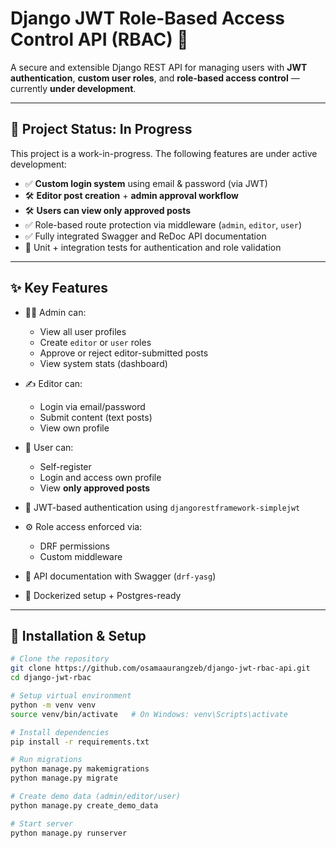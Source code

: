 # Django JWT Role-Based Access Control API (RBAC) 🔐

A secure and extensible Django REST API for managing users with **JWT authentication**, **custom user roles**, and **role-based access control** — currently **under development**.

---

## 🚧 Project Status: In Progress

This project is a work-in-progress. The following features are under active development:

- ✅ **Custom login system** using email & password (via JWT)
- 🛠️ **Editor post creation** + **admin approval workflow**
- 🛠️ **Users can view only approved posts**
- ✅ Role-based route protection via middleware (`admin`, `editor`, `user`)
- ✅ Fully integrated Swagger and ReDoc API documentation
- 🧪 Unit + integration tests for authentication and role validation

---

## ✨ Key Features

- 🧑‍💼 Admin can:
  - View all user profiles
  - Create `editor` or `user` roles
  - Approve or reject editor-submitted posts
  - View system stats (dashboard)

- ✍️ Editor can:
  - Login via email/password
  - Submit content (text posts)
  - View own profile

- 👤 User can:
  - Self-register
  - Login and access own profile
  - View **only approved posts**

- 🔐 JWT-based authentication using `djangorestframework-simplejwt`
- ⚙️ Role access enforced via:
  - DRF permissions
  - Custom middleware
- 📜 API documentation with Swagger (`drf-yasg`)
- 🐳 Dockerized setup + Postgres-ready

---

## 🧪 Installation & Setup

```bash
# Clone the repository
git clone https://github.com/osamaaurangzeb/django-jwt-rbac-api.git
cd django-jwt-rbac

# Setup virtual environment
python -m venv venv
source venv/bin/activate   # On Windows: venv\Scripts\activate

# Install dependencies
pip install -r requirements.txt

# Run migrations
python manage.py makemigrations
python manage.py migrate

# Create demo data (admin/editor/user)
python manage.py create_demo_data

# Start server
python manage.py runserver
